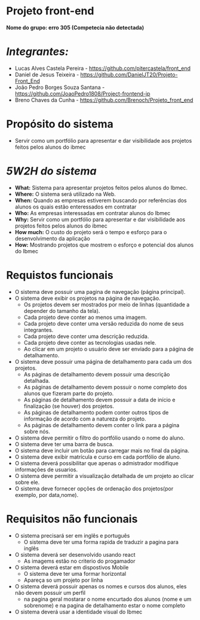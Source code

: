 # Projeto front-end

**Nome do grupo: erro 305 (Competecia não detectada)**
 # ***Integrantes:***
- Lucas Alves Castela Pereira - https://github.com/pitercastela/front_end
- Daniel de Jesus Teixeira - https://github.com/DanielJT20/Projeto-Front_End
- João Pedro Borges Souza Santana - https://github.com/JoaoPedro1808/Project-frontend-jp
- Breno Chaves da Cunha - https://github.com/Brenoch/Projeto_front_end


# **Propósito do sistema**

- Servir como um portfólio para apresentar e dar visibilidade aos projetos feitos pelos alunos do ibmec

# *5W2H do sistema*

- **What:** Sistema para apresentar projetos feitos pelos alunos do Ibmec.
- **Where:** O sistema será utilizado na Web.
- **When:** Quando as empresas estiverem buscando por referências dos alunos os quais estão enteressados em contratar
- **Who:** As empresas interessadas em contratar alunos do Ibmec
- **Why:** Servir como um portfólio para apresentar e dar visibilidade aos projetos feitos pelos alunos do ibmec
- **How much:** O custo do projeto será o tempo e esforço para o desenvolvimento da aplicação
- **How:** Mostrando projetos que mostrem o esforço e potencial dos alunos do Ibmec

#  **Requistos funcionais**

- O sistema deve possuir uma pagina de navegação (página principal).
- O sistema deve exibir os projetos na página de navegação.
  - Os projetos devem ser mostrados por meio de linhas (quantidade a depender do tamanho da tela).
  - Cada projeto deve conter ao menos uma imagem.
  - Cada projeto deve conter uma versão reduzida do nome de seus integrantes.
  - Cada projeto deve conter uma descrição reduzida.
  - Cada projeto deve conter as tecnologias usadas nele.
  - Ao clicar em um projeto o usuário deve ser enviado para a página de detalhamento.
- O sistema deve possuir uma página de detalhamento para cada um dos projetos.
   - As páginas de detalhamento devem possuir uma descrição detalhada.
   - As páginas de detalhamento devem possuir o nome completo dos alunos que fizeram parte do projeto.
   - As páginas de detalhamento devem possuir a data de início e finalização (se houver) dos projetos.
   - As páginas de detalhamento podem conter outros tipos de informação de acordo com a natureza do projeto.
   - As páginas de detalhamento devem conter o link para a página sobre nós.
- O sistema deve permitir o filtro do portfólio usando o nome do aluno.
- O sistema deve ter uma barra de busca.
- O sistema deve incluir um botão para carregar mais no final da página.
- O sistema deve exibir matrícula e curso em cada portfólio de aluno.
- O sistema deverá possibilitar que apenas o admistrador modifique informações de usuarios.
- O sistema deve permitir a visualização detalhada de um projeto ao clicar sobre ele.
- O sistema deve fornecer opções de ordenação dos projetos(por exemplo, por data,nome).

#  **Requisitos não funcionais**
- O sistema precisará ser em inglês e português
  - O sistema deve ter uma forma rapida de traduzir a pagina para inglês
- O sistema deverá ser desenvolvido usando react
  - As imagems estão no criterio do progamador
- O sistema deverá estar em dispostivos Mobile
  - O sistema deve ter uma formar horizontal
  - Apareça so um projeto por linha
- O sistema deverá possuir apenas os nomes e cursos dos alunos, eles não devem possuir um perfil
  - na pagina geral mostarar o nome encurtado dos alunos (nome e um sobrenome) e na pagina de detalhamento estar o nome completo
- O sistema deverá usar a identidade visual do Ibmec


